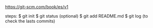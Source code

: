 https://git-scm.com/book/es/v1

steps:
$ git init
$ git status (optional)
$ git add README.md
$ git log (to check the lasts commits)